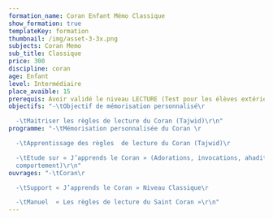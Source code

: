 ```yaml
---
formation_name: Coran Enfant Mémo Classique
show_formation: true
templateKey: formation
thumbnail: /img/asset-3-3x.png
subjects: Coran Memo
sub_title: Classique
price: 300
discipline: coran
age: Enfant
level: Intermédiaire
place_avaible: 15
prerequis: Avoir validé le niveau LECTURE (Test pour les élèves extérieur)
objectifs: "-\tObjectif de mémorisation personnalisé\r

  -\tMaitriser les règles de lecture du Coran (Tajwid)\r\n"
programme: "-\tMémorisation personnalisée du Coran \r

  -\tApprentissage des règles  de lecture du Coran (Tajwid)\r

  -\tEtude sur « J’apprends le Coran » (Adorations, invocations, ahadith,
  comportement)\r\n"
ouvrages: "-\tCoran\r

  -\tSupport « J’apprends le Coran » Niveau Classique\r

  -\tManuel  « Les règles de lecture du Saint Coran »\r\n"
---
```

